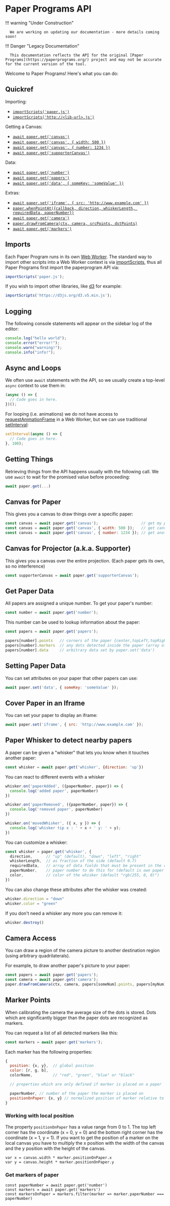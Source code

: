 # Paper Programs API

!!! warning "Under Construction" 
      
      We are working on updating our documentation - more details coming soon!

!!! Danger "Legacy Documentation" 
      
      This documentation reflects the API for the original [Paper Programs](https://paperprograms.org/) project and may not be accurate for the current version of the tool.

Welcome to Paper Programs! Here's what you can do:

## Quickref

Importing:
- [`importScripts('paper.js')`](#imports)
- [`importScripts('http://<lib-url>.js')`](#imports)

Getting a Canvas:
- [`await paper.get('canvas')`](#canvas-for-paper)
- [`await paper.get('canvas', { width: 500 })`](#canvas-for-paper)
- [`await paper.get('canvas', { number: 1234 })`](#canvas-for-paper)
- [`await paper.get('supporterCanvas')`](#canvas-for-paper)

Data:
- [`await paper.get('number')`](#get-paper-data)
- [`await paper.get('papers')`](#get-paper-data)
- [`await paper.set('data', { someKey: 'someValue' })`](#setting-paper-data)

Extras:
- [`await paper.set('iframe', { src: 'http://www.example.com' })`](#cover-paper-in-an-iframe)
- [`paper.whenPointAt({callback, direction, whiskerLength, requiredData, paperNumber})`](#paper-whisker-to-detect-nearby-papers)
- [`await paper.get('camera')`](#camera-access)
- [`paper.drawFromCamera(ctx, camera, srcPoints, dstPoints)`](#camera-access)
- [`await paper.get('markers')`](#marker-points)

## Imports

Each Paper Program runs in its own [Web Worker](https://developer.mozilla.org/en-US/docs/Web/API/Web_Workers_API/Using_web_workers).  The standard way to import other scripts into a Web Worker context is via [importScripts](https://developer.mozilla.org/en-US/docs/Web/API/WorkerGlobalScope/importScripts), thus all Paper Programs first import the paperprogram API via:

```js
importScripts('paper.js');
```

If you wish to import other libraries, like [d3](https://d3js.org/) for example:

```js
importScripts('https://d3js.org/d3.v5.min.js');
```

## Logging

The following console statements will appear on the sidebar log of the editor:

```js
console.log("hello world");
console.error("error!");
console.warn("warning!");
console.info("info!");
```

## Async and Loops

We often use `await` statements with the API, so we usually create a top-level `async` context to use them in:

```js
(async () => {
  // Code goes in here.
})();
```

For looping (i.e. animations) we do not have access to [requestAnimationFrame](https://developer.mozilla.org/en-US/docs/Web/API/window/requestAnimationFrame) in a Web Worker, but we can use traditional [setInterval](https://developer.mozilla.org/en-US/docs/Web/API/WindowOrWorkerGlobalScope/setInterval):

```js
setInterval(async () => {
  // Code goes in here.
}, 100);
```

## Getting Things

Retrieving things from the API happens usually with the following call.  We use `await` to wait for the promised value before proceeding:

```js
await paper.get(...)
```

## Canvas for Paper

This gives you a canvas to draw things over a specific paper:

```js
const canvas = await paper.get('canvas');                   // get my paper's canvas
const canvas = await paper.get('canvas', { width: 500 });   // get canvas, with custom size
const canvas = await paper.get('canvas', { number: 1234 }); // get another paper's canvas
```

## Canvas for Projector (a.k.a. Supporter)

This gives you a canvas over the entire projection.  (Each paper gets its own, so no interference)

```js
const supporterCanvas = await paper.get('supporterCanvas');
```

## Get Paper Data

All papers are assigned a unique number.  To get your paper's number:

```js
const number = await paper.get('number');
```

This number can be used to lookup information about the paper:

```js
const papers = await paper.get('papers');

papers[number].points   // corners of the paper {center,topLeft,topRight,bottomRight,bottomLeft}
papers[number].markers  // any dots detected inside the paper (array of {position,color})
papers[number].data     // arbitrary data set by paper.set('data')
```

## Setting Paper Data

You can set attributes on your paper that other papers can use:

```js
await paper.set('data', { someKey: 'someValue' });
```

## Cover Paper in an Iframe

You can set your paper to display an iframe:

```js
await paper.set('iframe', { src: 'http://www.example.com' });
```

## Paper Whisker to detect nearby papers

A paper can be given a "whisker" that lets you know when it touches another paper:


```js
const whisker = await paper.get('whisker', {direction: 'up'})
```

You can react to different events with a whisker

```js
whisker.on('paperAdded', ({paperNumber, paper}) => {
  console.log('added paper', paperNumber)
})

whisker.on('paperRemoved', ({paperNumber, paper}) => {
  console.log('removed paper', paperNumber)
})

whisker.on('movedWhisker', ({ x, y }) => {
  console.log('whisker tip x : ' + x + ' y: ' + y);
})
```

You can customize a whisker:

```js
const whisker = paper.get('whisker', {
  direction,      // "up" (default), "down", "left", "right"
  whiskerLength,  // as fraction of the side (default 0.7)
  requiredData,   // array of data fields that must be present in the other paper
  paperNumber,    // paper number to do this for (default is own paper number)
  color,          // color of the whisker (default "rgb(255, 0, 0)")
})
```

You can also change these attributes after the whisker was created:

```js
whisker.direction = "down"
whisker.color = "green"
```


If you don't need a whisker any more you can remove it:

```js
whisker.destroy()
```

## Camera Access

You can draw a region of the camera picture to another destination region (using arbitrary quadrilaterals).

For example, to draw another paper's picture to your paper:

```js
const papers = await paper.get('papers');
const camera = await paper.get('camera');
paper.drawFromCamera(ctx, camera, papers[someNum].points, papers[myNum].points);
```

## Marker Points

When calibrating the camera the average size of the dots is stored. Dots which are significantly bigger than the paper
dots are recognized as markers.


You can request a list of all detected markers like this:

```js
const markers = await paper.get('markers');
```

Each marker has the following properties:

```js
{
  position: {x, y},  // global position
  color: [r, g, b],
  colorName,         // "red", "green", "blue" or "black"

  // properties which are only defined if marker is placed on a paper

  paperNumber, // number of the paper the marker is placed on
  positionOnPaper: {x, y} // normalized position of marker relative to paper origin
}
```

### Working with local position

The property `positionOnPaper` has a value range from 0 to 1. The top left corner has the coordinate (x = 0, y = 0) and
the bottom right corner has the coordinate (x = 1, y = 1). If you want to get the position of a marker on the local
canvas you have to multiply the x position with the width of the canvas and the y position with the height of the canvas.

```
var x = canvas.width * marker.positionOnPaper.x
var y = canvas.height * marker.positionOnPaper.y
```

### Get markers of paper

```
const paperNumber = await paper.get('number')
const markers = await paper.get('markers')
const markersOnPaper = markers.filter(marker => marker.paperNumber === paperNumber)
```